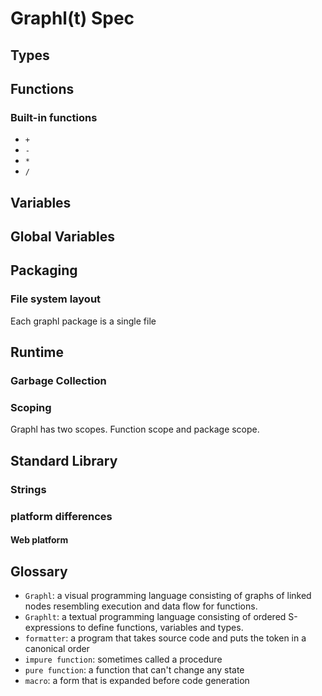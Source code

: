 # Graphl(t) Spec

## Types

## Functions

### Built-in functions

<!-- TODO: table -->

- `+`
- `-`
- `*`
- `/`

## Variables

## Global Variables

## Packaging

### File system layout

Each graphl package is a single file

## Runtime

### Garbage Collection

### Scoping

Graphl has two scopes. Function scope and package scope.

## Standard Library

### Strings

### platform differences

#### Web platform

## Glossary

- `Graphl`: a visual programming language consisting of graphs of linked nodes resembling execution
   and data flow for functions.
- `Graphlt`: a textual programming language consisting of ordered S-expressions to define functions,
  variables and types.
- `formatter`: a program that takes source code and puts the token in a canonical order
- `impure function`: sometimes called a procedure
- `pure function`: a function that can't change any state
- `macro`: a form that is expanded before code generation


